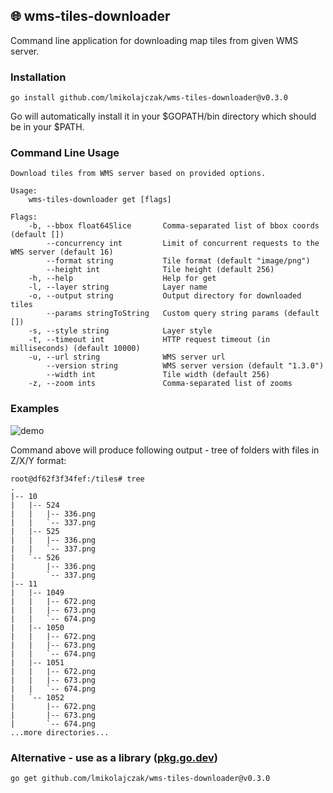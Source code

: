 ## 🌐 wms-tiles-downloader

Command line application for downloading map tiles from given WMS server.

### Installation

```
go install github.com/lmikolajczak/wms-tiles-downloader@v0.3.0
```

Go will automatically install it in your $GOPATH/bin directory which should be in your $PATH.

### Command Line Usage

```
Download tiles from WMS server based on provided options.

Usage:
    wms-tiles-downloader get [flags]

Flags:
    -b, --bbox float64Slice       Comma-separated list of bbox coords (default [])
        --concurrency int         Limit of concurrent requests to the WMS server (default 16)
        --format string           Tile format (default "image/png")
        --height int              Tile height (default 256)
    -h, --help                    Help for get
    -l, --layer string            Layer name
    -o, --output string           Output directory for downloaded tiles
        --params stringToString   Custom query string params (default [])
    -s, --style string            Layer style
    -t, --timeout int             HTTP request timeout (in milliseconds) (default 10000)
    -u, --url string              WMS server url
        --version string          WMS server version (default "1.3.0")
        --width int               Tile width (default 256)
    -z, --zoom ints               Comma-separated list of zooms
```

### Examples

![demo](https://user-images.githubusercontent.com/10035716/182269225-80194102-a59e-4fe3-bf78-0b5d1ea457d4.gif)

Command above will produce following output - tree of folders with files in Z/X/Y format:

```
root@df62f3f34fef:/tiles# tree
.
|-- 10
|   |-- 524
|   |   |-- 336.png
|   |   `-- 337.png
|   |-- 525
|   |   |-- 336.png
|   |   `-- 337.png
|   `-- 526
|       |-- 336.png
|       `-- 337.png
|-- 11
|   |-- 1049
|   |   |-- 672.png
|   |   |-- 673.png
|   |   `-- 674.png
|   |-- 1050
|   |   |-- 672.png
|   |   |-- 673.png
|   |   `-- 674.png
|   |-- 1051
|   |   |-- 672.png
|   |   |-- 673.png
|   |   `-- 674.png
|   `-- 1052
|       |-- 672.png
|       |-- 673.png
|       `-- 674.png
...more directories...
```

### Alternative - use as a library ([pkg.go.dev](https://pkg.go.dev/github.com/lmikolajczak/wms-tiles-downloader/wms))

```
go get github.com/lmikolajczak/wms-tiles-downloader@v0.3.0
```
